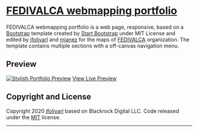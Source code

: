 # [FEDIVALCA webmapping portfolio](https://gis-juma.github.io/fedivalca-maps)

FEDIVALCA webmapping portfolio is a web page, responsive, based on a [Bootstrap](http://getbootstrap.com/) template created by [Start Bootstrap](http://startbootstrap.com/) under MIT License and edited by [jfolivarl](https://github.com/jfolivarl) and [mjanez](https://github.com/mjanez) for the maps of [FEDIVALCA](https://www.fedivalca.org/) organization. The template contains multiple sections with a off-canvas navigation menu.

## Preview

[![Stylish Portfolio Preview](./img/readme.png)](https://gis-juma.github.io/fedivalca-maps)
[View Live Preview](https://gis-juma.github.io/fedivalca-maps)


## Copyright and License

Copyright 2020 [jfolivarl](https://github.com/jfolivarl) based on Blackrock Digital LLC. Code released under the [MIT](https://github.com/BlackrockDigital/startbootstrap-stylish-portfolio/blob/gh-pages/LICENSE) license.

--------------------------------------------
